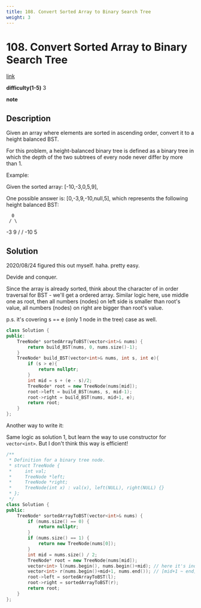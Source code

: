 ```yaml
---
title: 108. Convert Sorted Array to Binary Search Tree
weight: 3
---
```

# 108. Convert Sorted Array to Binary Search Tree   
[link](https://leetcode.com/problems/convert-sorted-array-to-binary-search-tree/)

**difficulty(1-5)**
3

**note**

## Description
Given an array where elements are sorted in ascending order, convert it to a height balanced BST.

For this problem, a height-balanced binary tree is defined as a binary tree in which the depth of the two subtrees of every node never differ by more than 1.

Example:

Given the sorted array: [-10,-3,0,5,9],

One possible answer is: [0,-3,9,-10,null,5], which represents the following height balanced BST:

      0
     / \
   -3   9
   /   /
 -10  5

## Solution

2020/08/24 figured this out myself. haha. pretty easy.

Devide and conquer. 

Since the array is already sorted, think about the character of in order traversal for BST - we'll get a ordered array. Similar logic here, use middle one as root, then all numbers (nodes) on left side is smaller than root's value, all numbers (nodes) on right are bigger than root's value.

p.s. it's covering s == e (only 1 node in the tree) case as well.

```c++
class Solution {
public:
    TreeNode* sortedArrayToBST(vector<int>& nums) {
        return build_BST(nums, 0, nums.size()-1);
    }
    TreeNode* build_BST(vector<int>& nums, int s, int e){
        if (s > e){
            return nullptr;
        }
        int mid = s + (e - s)/2;
        TreeNode* root = new TreeNode(nums[mid]);
        root->left = build_BST(nums, s, mid-1);
        root->right = build_BST(nums, mid+1, e);
        return root;
    }
};
```

Another way to write it:

Same logic as solution 1, but learn the way to use constructor for `vector<int>`.
But I don't think this way is efficient!

```c++
/**
 * Definition for a binary tree node.
 * struct TreeNode {
 *     int val;
 *     TreeNode *left;
 *     TreeNode *right;
 *     TreeNode(int x) : val(x), left(NULL), right(NULL) {}
 * };
 */
class Solution {
public:
    TreeNode* sortedArrayToBST(vector<int>& nums) {
        if (nums.size() == 0) {
            return nullptr;
        }
        if (nums.size() == 1) {
            return new TreeNode(nums[0]);
        }
        int mid = nums.size() / 2;
        TreeNode* root = new TreeNode(nums[mid]);
        vector<int> l(nums.begin(), nums.begin()+mid); // here it's index is from [0 ~ mid-1] 
        vector<int> r(nums.begin()+mid+1, nums.end()); // [mid+1 ~ end]
        root->left = sortedArrayToBST(l);
        root->right = sortedArrayToBST(r);
        return root;
    }
};
```